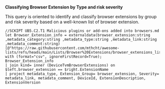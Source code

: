 **Classifying Browser Extension by Type and risk severity**

This query is oriented to identify and classify browser extensions by group and risk severity based on a well-known list of browser extension.
```
//SCKIPT UB5.C2.T1 Malicious plugins or add-ons added into browsers.md
let Browser_Extension_info = externaldata(browser_extension:string ,metadata_category:string ,metadata_type:string ,metadata_link:string ,metadata_comment:string)[@"https://raw.githubusercontent.com/mthcht/awesome-lists/refs/heads/main/Lists/Browser%20Extensions/browser_extensions_list.csv"] with (format="csv", ignoreFirstRecord=True);
Browser_Extension_info
| join kind= inner (DeviceTvmBrowserExtensions) on $left.browser_extension == $right.ExtensionName
| project metadata_type, Extension_Group= browser_extension, Severity= metadata_link, metadata_comment, DeviceId, ExtensionDescription, ExtensionVersion
```

